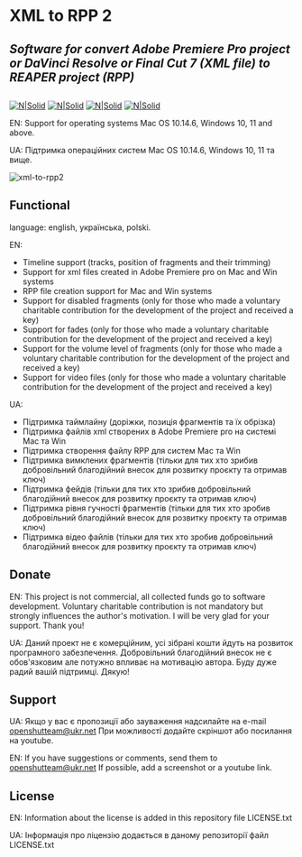 # XML to RPP 2
## _Software for convert Adobe Premiere Pro project or DaVinci Resolve or Final Cut 7 (XML file) to REAPER project (RPP)_
##
[![N|Solid](https://i.ibb.co/7zKJT2g/donate.png)](https://www.donationalerts.com/r/denial_steinberg)
[![N|Solid](https://img.shields.io/github/v/tag/OpenShutTeam/xml2rpp?color=blueviolet&label=Last%20version&style=plastic)](https://github.com/OpenShutTeam/xml2rpp/releases)
[![N|Solid](https://img.shields.io/badge/Mac%20OS-10.14.6+-green?style=plastic)](https://github.com/OpenShutTeam/xml2rpp/releases)
[![N|Solid](https://img.shields.io/badge/Win%20-10+-green?style=plastic)](https://github.com/OpenShutTeam/xml2rpp/releases)


EN: Support for operating systems Mac OS 10.14.6, Windows 10, 11 and above.

UA: Підтримка операційних систем Mac OS 10.14.6, Windows 10, 11 та вище.

![xml-to-rpp2](https://i.ibb.co/JR7tTxNC/xml-to-rpp2.png?cachebuster=1)

## Functional
language: еnglish, українська, polski.

EN:
- Timeline support (tracks, position of fragments and their trimming)
- Support for xml files created in Adobe Premiere pro on Mac and Win systems
- RPP file creation support for Mac and Win systems
- Support for disabled fragments (only for those who made a voluntary charitable contribution for the development of the project and received a key)
- Support for fades (only for those who made a voluntary charitable contribution for the development of the project and received a key)
- Support for the volume level of fragments (only for those who made a voluntary charitable contribution for the development of the project and received a key)
- Support for video files (only for those who made a voluntary charitable contribution for the development of the project and received a key)

UA: 
- Підтримка таймлайну (доріжки, позиція фрагментів та їх обрізка)
- Підтримка файлів xml створених в Adobe Premiere pro на системі Mac та Win
- Підтримка створення файлу RPP для систем Mac та Win
- Підтримка вимклених фрагментів (тільки для тих хто зрибив добровільний благодійний внесок для розвитку проєкту та отримав ключ)
- Підтримка фейдів (тільки для тих хто зрибив добровільний благодійний внесок для розвитку проєкту та отримав ключ)
- Підтримка рівня гучності фрагментів (тільки для тих хто зробив добровільний благодійний внесок для розвитку проєкту та отримав ключ)
- Підтримка відео файлів (тільки для тих хто зробив добровільний благодійний внесок для розвитку проєкту та отримав ключ)

## Donate
EN: This project is not commercial, all collected funds go to software development. Voluntary charitable contribution is not mandatory but strongly influences the author's motivation. I will be very glad for your support. Thank you!

UA: Даний проект не є комерційним, усі зібрані кошти йдуть на розвиток програмного забезпечення. Добровільний благодійний внесок не є обов'язковим але потужно впливає на мотивацію автора. Буду дуже радий вашій підтримці. Дякую!

## Support
UA: Якщо у вас є пропозиції або зауваження надсилайте на e-mail openshutteam@ukr.net При можливості додайте скріншот або посилання на youtube.

EN: If you have suggestions or comments, send them to openshutteam@ukr.net If possible, add a screenshot or a youtube link.

## License
EN: Information about the license is added in this repository file LICENSE.txt

UA: Інформація про ліцензію додається в даному репозиторії файл LICENSE.txt

